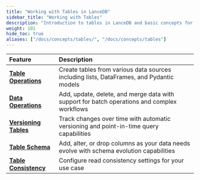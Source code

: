 ```yaml
---
title: "Working with Tables in LanceDB"
sidebar_title: "Working with Tables"
description: "Introduction to tables in LanceDB and basic concepts for managing multimodal and vector data."
weight: 101
hide_toc: true
aliases: ["/docs/concepts/tables/", "/docs/concepts/tables"]
---
```


| Feature | Description |
|:---------|:------------|
| **[Table Operations](/docs/concepts/tables/create)** | Create tables from various data sources including lists, DataFrames, and Pydantic models |
| **[Data Operations](/docs/concepts/tables/update)** | Add, update, delete, and merge data with support for batch operations and complex workflows |
| **[Versioning Tables](/docs/concepts/tables/versioning)** | Track changes over time with automatic versioning and point-in-time query capabilities |
| **[Table Schema](/docs/concepts/tables/schema)** | Add, alter, or drop columns as your data needs evolve with schema evolution capabilities |
| **[Table Consistency](/docs/concepts/tables/consistency)** | Configure read consistency settings for your use case |
